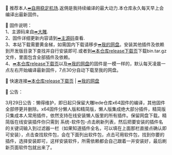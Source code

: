 🚀 推荐本人[➦自用稳定机场](https://moo.pet/VHTm7).返佣是我持续编译的最大动力.本仓库永久每天早上会编译出最新固件。

🚀 固件说明：  
1、主源码来自[➦大雕](https://github.com/coolsnowwolf/lede).  
2、固件详细更新内容请到[➦主源码](https://github.com/coolsnowwolf/lede)查看.  
3、本站下载需要黄金梯，如需国内下载请移步[➦我的网盘](http://256pd.top:9666)。安装其他插件及依赖到开发版目录下查找并自行安装即可.或者到[➦本仓库release下载页](https://github.com/binge8/op/releases)下载bin.tar.gz文件，里面包含全部插件及依赖。    
4、[➦本仓库release下载页](https://github.com/binge8/op/releases)以及[➦我的网盘](http://256pd.top:9666)的固件是一模一样的，默认每天凌晨一点左右开始编译最新固件，7点30分自动下载至我的网盘。     

🚀 快速连接[➦本仓库release下载页](https://github.com/binge8/op/releases)  |  [➦我的网盘](http://256pd.top:9666)  

🚀 公告：  
    
3月29日公告：懒得维护，即日起只保留大雕lede仓库x64固件的编译，其他固件全部停更并删除。x64固件分懒人版和精简版，懒人版集成绝大部分插件，精简版只集成本人常用插件，依然支持在线安装懒人版里的所有插件。保留网盘下载。精简版在线安装插件你只需到 系统-软件包-点击刷新列表，然后把要安装的插件名的关键词输入到过滤器一栏（如果知道插件全名，可以填在上面那栏直接点确认即可安装），点击查找软件包，会在下面列出软件包，点击可用软件包，找到你要的插件，选择安装即可，这样安装软件，所需依赖都会自己跟着一并安装好，最后刷新页面软件包就出来了。     
